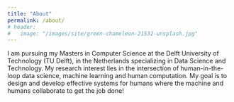```yaml
---
title: "About"
permalink: /about/
# header:
#   image: "/images/site/green-chameleon-21532-unsplash.jpg"
---
```


I am pursuing my Masters in Computer Science at the Delft University of Technology (TU Delft), in the Netherlands specializing in Data Science and Technology. My research interest lies in the intersection of human-in-the-loop data science, machine learning and human computation. My goal is to design and develop effective systems for humans where the machine and humans collaborate to get the job done!
